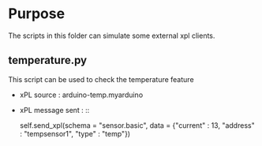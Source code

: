 Purpose
=======

The scripts in this folder can simulate some external xpl clients.

temperature.py
--------------

This script can be used to check the temperature feature

* xPL source : arduino-temp.myarduino
* xPL message sent : ::

    self.send_xpl(schema = "sensor.basic", data = {"current" : 13, "address" : "tempsensor1", "type" : "temp"})

